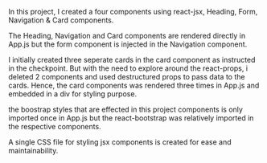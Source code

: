 In this project, I created a four components using react-jsx, Heading, Form, Navigation & Card components.

The Heading, Navigation and Card components are rendered directly in App.js but the form component is injected in the Navigation component.

I initially created three seperate cards in the card component as instructed in the checkpoint. But with the need to explore around the react-props, i deleted 2 components and used destructured props to pass data to the cards. 
Hence, the card components was rendered three times in App.js and embedded in a div for styling purpose.

the boostrap styles that are effected in this project components is only imported once in App.js but the react-bootstrap was relatively imported in the respective components.

A single CSS file for styling jsx components is created for ease and maintainability.


